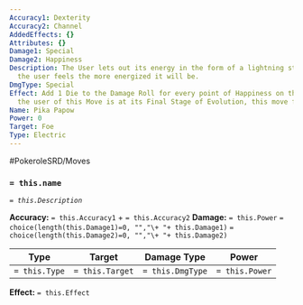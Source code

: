 ```yaml
---
Accuracy1: Dexterity
Accuracy2: Channel
AddedEffects: {}
Attributes: {}
Damage1: Special
Damage2: Happiness
Description: The User lets out its energy in the form of a lightning strike, the happier
  the user feels the more energized it will be.
DmgType: Special
Effect: Add 1 Die to the Damage Roll for every point of Happiness on the User. If
  the user of this Move is at its Final Stage of Evolution, this move fails.
Name: Pika Papow
Power: 0
Target: Foe
Type: Electric
---
```


#PokeroleSRD/Moves

### `= this.name` 
*`= this.Description`*

**Accuracy:** `= this.Accuracy1` + `= this.Accuracy2`
**Damage:** `= this.Power` `= choice(length(this.Damage1)=0, "","\+ "+ this.Damage1)` `= choice(length(this.Damage2)=0, "","\+ "+ this.Damage2)`

| Type          | Target          | Damage Type          | Power          |
| ------------- | --------------- | ---------------- | -------------- |
| `= this.Type` | `= this.Target` | `= this.DmgType` | `= this.Power` | 

**Effect:** `= this.Effect`